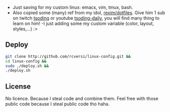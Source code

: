- Just saving for my custom linux: emacs, vim, tmux, bash. 
- Also copied some (many) ref from my idol, [rexim/dotfiles](https://github.com/rexim/dotfiles). Give him 1 sub on twitch  [tsoding](https://www.twitch.tv/tsoding) or youtube [tsoding-daily](https://www.youtube.com/@TsodingDaily/featured), you will find many thing to learn on him! 
-I just adding some my custom variable (color, layout, styles,...) :> 
## Deploy 
```bash
git clone http://github.com/rcversi/linux-config.git && 
cd linux-config &&
sudo ./deploy.sh &&
./deploy.sh
```

## License
No licence. Because I steal code and combine them. Feel free with those public code because I steal public code tho haha.
